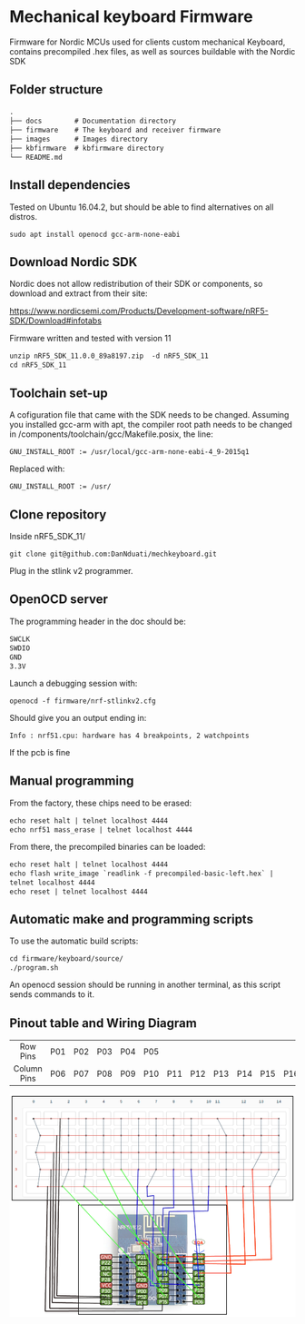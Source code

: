 # Mechanical keyboard Firmware
Firmware for Nordic MCUs used for clients custom mechanical Keyboard, contains precompiled .hex files, as well as sources buildable with the Nordic SDK

## Folder structure
	.
	├── docs        # Documentation directory
	├── firmware    # The keyboard and receiver firmware
	├── images      # Images directory
	├── kbfirmware  # kbfirmware directory
	└── README.md
## Install dependencies

Tested on Ubuntu 16.04.2, but should be able to find alternatives on all distros. 

```
sudo apt install openocd gcc-arm-none-eabi
```

## Download Nordic SDK

Nordic does not allow redistribution of their SDK or components, so download and extract from their site:

https://www.nordicsemi.com/Products/Development-software/nRF5-SDK/Download#infotabs

Firmware written and tested with version 11

```
unzip nRF5_SDK_11.0.0_89a8197.zip  -d nRF5_SDK_11
cd nRF5_SDK_11
```

## Toolchain set-up

A cofiguration file that came with the SDK needs to be changed. Assuming you installed gcc-arm with apt, the compiler root path needs to be changed in /components/toolchain/gcc/Makefile.posix, the line:
```
GNU_INSTALL_ROOT := /usr/local/gcc-arm-none-eabi-4_9-2015q1
```
Replaced with:
```
GNU_INSTALL_ROOT := /usr/
```

## Clone repository
Inside nRF5_SDK_11/
```
git clone git@github.com:DanNduati/mechkeyboard.git
```

Plug in the stlink v2 programmer.

## OpenOCD server
The programming header in the doc should be: 
```
SWCLK
SWDIO
GND
3.3V
```

Launch a debugging session with:
```
openocd -f firmware/nrf-stlinkv2.cfg
```
Should give you an output ending in:
```
Info : nrf51.cpu: hardware has 4 breakpoints, 2 watchpoints
```
If the pcb is fine


## Manual programming
From the factory, these chips need to be erased:
```
echo reset halt | telnet localhost 4444
echo nrf51 mass_erase | telnet localhost 4444
```
From there, the precompiled binaries can be loaded:
```
echo reset halt | telnet localhost 4444
echo flash write_image `readlink -f precompiled-basic-left.hex` | telnet localhost 4444
echo reset | telnet localhost 4444
```

## Automatic make and programming scripts
To use the automatic build scripts:
```
cd firmware/keyboard/source/
./program.sh
```
An openocd session should be running in another terminal, as this script sends commands to it.

## Pinout table and Wiring Diagram 
|             |     |     |     |     |     |     |     |     |     |     |     |     |     |     |
|:-----------:|:---:|:---:|:---:|:---:|:---:|:---:|:---:|:---:|:---:|:---:|:---:|:---:|:---:|:---:|
|   Row Pins  | P01 | P02 | P03 | P04 | P05 |     |     |     |     |     |     |     |     |     |
| Column Pins | P06 | P07 | P08 | P09 | P10 | P11 | P12 | P13 | P14 | P15 | P16 | P17 | P18 | P19 |

<img src="/images/wiring_diagram.png"></img>
